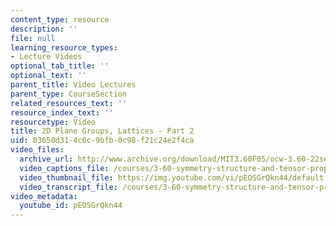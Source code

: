 ```yaml
---
content_type: resource
description: ''
file: null
learning_resource_types:
- Lecture Videos
optional_tab_title: ''
optional_text: ''
parent_title: Video Lectures
parent_type: CourseSection
related_resources_text: ''
resource_index_text: ''
resourcetype: Video
title: 2D Plane Groups, Lattices - Part 2
uid: 03650d31-4c6c-9bfb-0c98-f21c24e2f4ca
video_files:
  archive_url: http://www.archive.org/download/MIT3.60F05/ocw-3.60-22sep2005-part2-220k.mp4
  video_captions_file: /courses/3-60-symmetry-structure-and-tensor-properties-of-materials-fall-2005/eb287830b2725c828e454b3457398f1f_pEOSGrQkn44.vtt
  video_thumbnail_file: https://img.youtube.com/vi/pEOSGrQkn44/default.jpg
  video_transcript_file: /courses/3-60-symmetry-structure-and-tensor-properties-of-materials-fall-2005/69f72bc8d2f382220303ae5072243659_pEOSGrQkn44.pdf
video_metadata:
  youtube_id: pEOSGrQkn44
---
```

